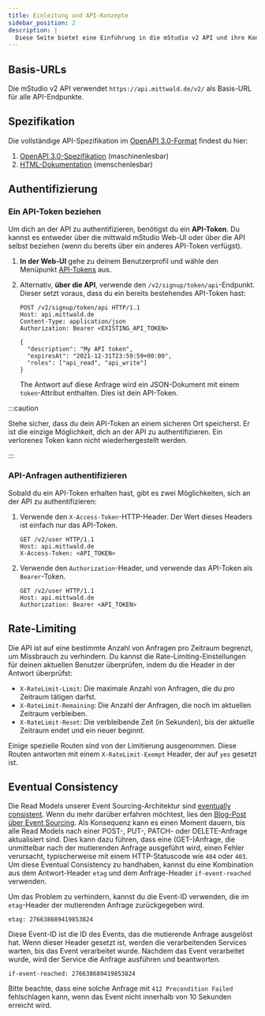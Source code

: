 ```yaml
---
title: Einleitung und API-Konzepte
sidebar_position: 2
description: |
  Diese Seite bietet eine Einführung in die mStudio v2 API und ihre Konzepte.
---
```


## Basis-URLs

Die mStudio v2 API verwendet `https://api.mittwald.de/v2/` als Basis-URL für alle API-Endpunkte.

## Spezifikation

Die vollständige API-Spezifikation im [OpenAPI 3.0-Format](https://spec.openapis.org/oas/v3.0.0) findest du hier:

1. [OpenAPI 3.0-Spezifikation](https://api.mittwald.de/openapi) (maschinenlesbar)
2. [HTML-Dokumentation](../../category/reference) (menschenlesbar)

## Authentifizierung

### Ein API-Token beziehen

Um dich an der API zu authentifizieren, benötigst du ein **API-Token**. Du kannst es entweder über die mittwald mStudio Web-UI oder über die API selbst beziehen (wenn du bereits über ein anderes API-Token verfügst).

1. **In der Web-UI** gehe zu deinem Benutzerprofil und wähle den Menüpunkt [API-Tokens](https://studio.mittwald.de/app/profile/api-tokens) aus.
2. Alternativ, **über die API**, verwende den `/v2/signup/token/api`-Endpunkt. Dieser setzt voraus, dass du ein bereits bestehendes API-Token hast:

   ```http
   POST /v2/signup/token/api HTTP/1.1
   Host: api.mittwald.de
   Content-Type: application/json
   Authorization: Bearer <EXISTING_API_TOKEN>

   {
     "description": "My API token",
     "expiresAt": "2021-12-31T23:59:59+00:00",
     "roles": ["api_read", "api_write"]
   }
   ```

   The Antwort auf diese Anfrage wird ein JSON-Dokument mit einem `token`-Attribut enthalten. Dies ist dein API-Token.

:::caution

Stehe sicher, dass du dein API-Token an einem sicheren Ort speicherst. Er ist die einzige Möglichkeit, dich an der API zu authentifizieren. Ein verlorenes Token kann nicht wiederhergestellt werden.

:::

### API-Anfragen authentifizieren

Sobald du ein API-Token erhalten hast, gibt es zwei Möglichkeiten, sich an der API zu authentifizieren:

1. Verwende den `X-Access-Token`-HTTP-Header. Der Wert dieses Headers ist einfach nur das API-Token.

   ```http {3}
   GET /v2/user HTTP/1.1
   Host: api.mittwald.de
   X-Access-Token: <API_TOKEN>
   ```

2. Verwende den `Authorization`-Header, und verwende das API-Token als `Bearer`-Token.

   ```http {3}
   GET /v2/user HTTP/1.1
   Host: api.mittwald.de
   Authorization: Bearer <API_TOKEN>
   ```

## Rate-Limiting

Die API ist auf eine bestimmte Anzahl von Anfragen pro Zeitraum begrenzt, um Missbrauch zu verhindern. Du kannst die Rate-Limiting-Einstellungen für deinen aktuellen Benutzer überprüfen, indem du die Header in der Antwort überprüfst:

- `X-RateLimit-Limit`: Die maximale Anzahl von Anfragen, die du pro Zeitraum tätigen darfst.
- `X-RateLimit-Remaining`: Die Anzahl der Anfragen, die noch im aktuellen Zeitraum verbleiben.
- `X-RateLimit-Reset`: Die verbleibende Zeit (in Sekunden), bis der aktuelle Zeitraum endet und ein neuer beginnt.

Einige spezielle Routen sind von der Limitierung ausgenommen. Diese Routen antworten mit einem `X-RateLimit-Exempt` Header, der auf `yes` gesetzt ist.

## Eventual Consistency

Die Read Models unserer Event Sourcing-Architektur sind [eventually consistent](https://en.wikipedia.org/wiki/Eventual_consistency). Wenn du mehr darüber erfahren möchtest, lies den [Blog-Post über Event Sourcing](https://www.mittwald.de/blog/webentwicklung-design/was-ist-eventsourcing). Als Konsequenz kann es einen Moment dauern, bis alle Read Models nach einer POST-, PUT-, PATCH- oder DELETE-Anfrage aktualisiert sind. Dies kann dazu führen, dass eine (GET-)Anfrage, die unmittelbar nach der mutierenden Anfrage ausgeführt wird, einen Fehler verursacht, typischerweise mit einem HTTP-Statuscode wie `404` oder `403`. Um diese Eventual Consistency zu handhaben, kannst du eine Kombination aus dem Antwort-Header `etag` und dem Anfrage-Header `if-event-reached` verwenden.

Um das Problem zu verhindern, kannst du die Event-ID verwenden, die im `etag`-Header der mutierenden Anfrage zurückgegeben wird.

```
etag: 276638689419853824
```

Diese Event-ID ist die ID des Events, das die mutierende Anfrage ausgelöst hat. Wenn dieser Header gesetzt ist, werden die verarbeitenden Services warten, bis das Event verarbeitet wurde. Nachdem das Event verarbeitet wurde, wird der Service die Anfrage ausführen und beantworten.

```
if-event-reached: 276638689419853824
```

Bitte beachte, dass eine solche Anfrage mit `412 Precondition Failed` fehlschlagen kann, wenn das Event nicht innerhalb von 10 Sekunden erreicht wird.
